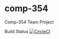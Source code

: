 # comp-354
Comp-354 Team Project

Build Status
[![CircleCI](https://circleci.com/gh/DrunkDutch/comp-354.svg?style=svg)](https://circleci.com/gh/DrunkDutch/comp-354)
